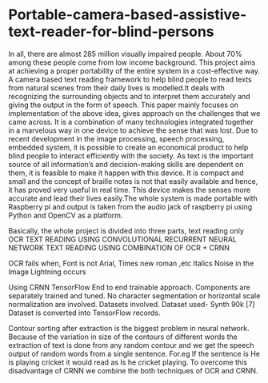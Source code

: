 # Portable-camera-based-assistive-text-reader-for-blind-persons
In all, there are almost 285 million visually impaired people. About 70% among these people come from low income background. This project aims at achieving a proper portability of the entire system in a cost-effective way. A camera based text reading framework to help blind people to read texts from natural scenes from their daily lives is modelled.It deals with recognizing the surrounding objects and to interpret them accurately and giving the output in the form of speech. This paper mainly focuses on implementation of the above idea, gives approach on the challenges that we came across. It is a combination of many technologies integrated together in a marvelous way in one device to achieve the sense that was lost. Due to recent development in the image processing, speech processing, embedded system, it is possible to create an economical product to help blind people to interact efficiently with the society. As text is the important source of all information’s and decision-making skills are dependent on them, it is feasible to make it happen with this device. It is compact and small and the concept of braille notes is not that easily available and hence, it has proved very useful in real time. This device makes the senses more accurate and lead their lives easily.The whole system is made portable with Raspberry pi and output is taken from the audio jack of raspberry pi using Python and OpenCV as a platform.

Basically, the whole project is divided into three parts,
text reading only OCR
TEXT READING USING CONVOLUTIONAL RECURRENT NEURAL NETWORK
TEXT READING USING COMBINATION OF OCR + CRNN

OCR fails when,
Font is not Arial, Times new roman ,etc 
Italics
Noise in the Image
Lightning occurs                


Using CRNN TensorFlow
End to end trainable approach.
Components are separately trained and tuned.
No character segmentation or horizontal scale normalization are  involved.
Datasets involved.
Dataset used- Synth 90k [7]
Dataset is converted into TensorFlow records.


Contour sorting after extraction is the biggest problem in neural network.
Because of the variation in size of the contours of different words the extraction of text is done from any random contour and we get the speech output of random words from a single sentence.
For.eg  If the sentence is He is playing cricket it would read as  Is he cricket playing.
To overcome this disadvantage of CRNN we combine the both techniques of OCR and CRNN.

